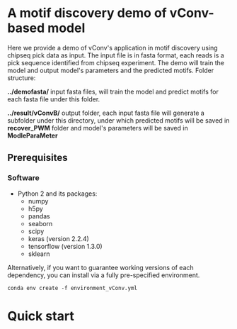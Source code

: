 # A motif discovery demo of vConv-based model

Here we provide a demo of vConv's application in motif discovery using chipseq pick data as input. The input file is in fasta format, each reads is a pick sequence identified from chipseq experiment. The demo will train the model and output model's parameters and the predicted motifs.
Folder structure:


**../demofasta/**  input fasta files, will train the model and predict motifs for each fasta file under this folder.


**../result/vConvB/** output folder, each input fasta file will generate a subfolder under this directory, under which predicted motifs will be saved in **recover_PWM** folder and model's parameters will be saved in **ModleParaMeter**


## Prerequisites

### Software

- Python 2 and its packages:
  - numpy
  - h5py
  - pandas
  - seaborn
  - scipy
  - keras (version 2.2.4)
  - tensorflow (version 1.3.0)
  - sklearn

Alternatively, if you want to guarantee working versions of each dependency, you can install via a fully pre-specified environment.
```{bash}
conda env create -f environment_vConv.yml
```

# Quick start


